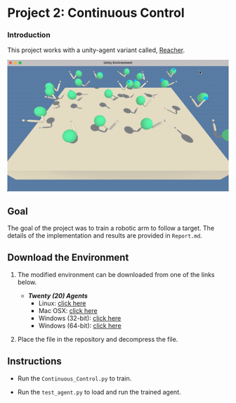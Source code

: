 # Project 2: Continuous Control

### Introduction

This project works with a unity-agent variant called, [Reacher](https://github.com/Unity-Technologies/ml-agents/blob/master/docs/Learning-Environment-Examples.md#reacher).

![dpg](assets/video.gif)

## Goal 

The goal of the project was to train a robotic arm to follow a target.  The details of the implementation and results are provided in `Report.md`.

## Download the Environment

1. The modified environment can be downloaded from one of the links below.  

    - **_Twenty (20) Agents_**
        - Linux: [click here](https://s3-us-west-1.amazonaws.com/udacity-drlnd/P2/Reacher/Reacher_Linux.zip)
        - Mac OSX: [click here](https://s3-us-west-1.amazonaws.com/udacity-drlnd/P2/Reacher/Reacher.app.zip)
        - Windows (32-bit): [click here](https://s3-us-west-1.amazonaws.com/udacity-drlnd/P2/Reacher/Reacher_Windows_x86.zip)
        - Windows (64-bit): [click here](https://s3-us-west-1.amazonaws.com/udacity-drlnd/P2/Reacher/Reacher_Windows_x86_64.zip)


2. Place the file in the repository and decompress the file. 

## Instructions

- Run the  `Continuous_Control.py` to train.

- Run the `test_agent.py` to load and run the trained agent.


